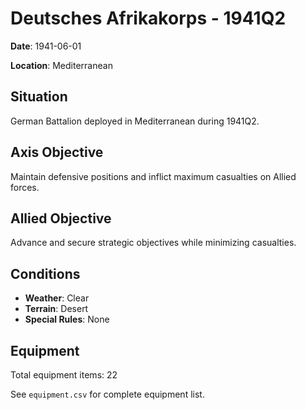 # Deutsches Afrikakorps - 1941Q2

**Date**: 1941-06-01

**Location**: Mediterranean

## Situation

German Battalion deployed in Mediterranean during 1941Q2.

## Axis Objective

Maintain defensive positions and inflict maximum casualties on Allied forces.

## Allied Objective

Advance and secure strategic objectives while minimizing casualties.

## Conditions

- **Weather**: Clear
- **Terrain**: Desert
- **Special Rules**: None

## Equipment

Total equipment items: 22

See `equipment.csv` for complete equipment list.
